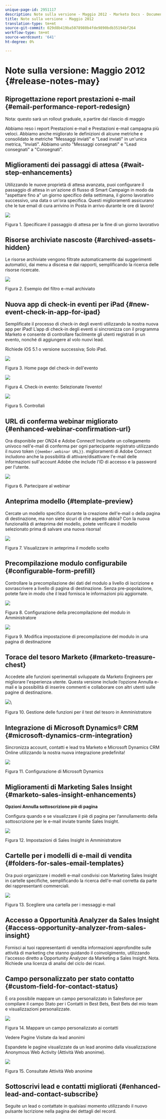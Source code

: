 ```yaml
---
unique-page-id: 2951117
description: Note sulla versione - Maggio 2012 - Marketo Docs - Documentazione prodotto
title: Note sulla versione - Maggio 2012
translation-type: tm+mt
source-git-commit: 029d8b419ba5078980b4fde9890bdb35194bf264
workflow-type: tm+mt
source-wordcount: '641'
ht-degree: 0%

---
```



# Note sulla versione: Maggio 2012 {#release-notes-may}

## Riprogettazione report prestazioni e-mail {#email-performance-report-redesign}

Nota: questo sarà un rollout graduale, a partire dal rilascio di maggio

Abbiamo reso i report Prestazioni e-mail e Prestazioni e-mail campagna più veloci. Abbiamo anche migliorato le definizioni di alcune metriche e consolidato le metriche &quot;Messaggi inviati&quot; e &quot;Lead inviati&quot; in un&#39;unica metrica, &quot;Inviati&quot;. Abbiamo unito &quot;Messaggi consegnati&quot; e &quot;Lead consegnati&quot; a &quot;Consegnati&quot;.

## Miglioramenti dei passaggi di attesa {#wait-step-enhancements}

Utilizzando le nuove proprietà di attesa avanzata, puoi configurare il passaggio di attesa in un&#39;azione di flusso di Smart Campaign in modo da &quot;aspettare fino a&quot; un giorno specifico della settimana, il giorno lavorativo successivo, una data o un&#39;ora specifica. Questi miglioramenti assicurano che le tue email di cura arrivino in Posta in arrivo durante le ore di lavoro!

![](assets/image2014-9-23-10-3a14-3a13.png)

Figura 1. Specificare il passaggio di attesa per la fine di un giorno lavorativo

## Risorse archiviate nascoste {#archived-assets-hidden}

Le risorse archiviate vengono filtrate automaticamente dai suggerimenti automatici, dai menu a discesa e dai rapporti, semplificando la ricerca delle risorse ricercate.

![](assets/image2014-9-23-10-3a14-3a28.png)

Figura 2. Esempio del filtro e-mail archiviato

## Nuova app di check-in eventi per iPad {#new-event-check-in-app-for-ipad}

Semplificate il processo di check-in degli eventi utilizzando la nostra nuova app per iPad! L’app di check-in degli eventi si sincronizza con il programma Marketo e consente di controllare facilmente gli utenti registrati in un evento, nonché di aggiungere al volo nuovi lead.

Richiede iOS 5.1 o versione successiva; Solo iPad.

![](assets/image2014-9-23-10-3a14-3a46.png)

Figura 3. Home page del check-in dell&#39;evento

![](assets/image2014-9-23-10-3a15-3a6.png)

Figura 4. Check-in evento: Selezionate l’evento!

![](assets/image2014-9-23-10-3a15-3a27.png)

Figura 5. Controllali

## URL di conferma webinar migliorato {#enhanced-webinar-confirmation-url}

Ora disponibile per ON24 e  Adobe Connect! Includete un collegamento univoco nell&#39;e-mail di conferma per ogni partecipante registrato utilizzando il nuovo token `{{member.webinar URL}}`.  miglioramenti di Adobe Connect includono anche la possibilità di attivare/disattivare l&#39;e-mail delle informazioni sull&#39;account  Adobe che include l&#39;ID di accesso e la password per l&#39;utente.

![](assets/image2014-9-23-10-3a15-3a44.png)

Figura 6. Partecipare al webinar

## Anteprima modello {#template-preview}

Cercate un modello specifico durante la creazione dell&#39;e-mail o della pagina di destinazione, ma non siete sicuri di che aspetto abbia? Con la nuova funzionalità di anteprima del modello, potete verificare il modello selezionato prima di salvare una nuova risorsa!

![](assets/image2014-9-23-10-3a16-3a4.png)

Figura 7. Visualizzare in anteprima il modello scelto

## Precompilazione modulo configurabile {#configurable-form-prefill}

Controllare la precompilazione dei dati del modulo a livello di iscrizione e sovrascrivere a livello di pagina di destinazione. Senza pre-popolazione, potete fare in modo che il lead fornisca le informazioni più aggiornate.

![](assets/image2014-9-23-10-3a16-3a22.png)

Figura 8. Configurazione della precompilazione del modulo in Amministratore

![](assets/image2014-9-23-10-3a16-3a34.png)

Figura 9. Modifica impostazione di precompilazione del modulo in una pagina di destinazione

## Torace del tesoro Marketo {#marketo-treasure-chest}

Accedete alle funzioni sperimentali sviluppate da Marketo Engineers per migliorare l&#39;esperienza utente. Questa versione include l’opzione Annulla e-mail e la possibilità di inserire commenti e collaborare con altri utenti sulle pagine di destinazione.

![](assets/image2014-9-23-10-3a16-3a51.png)\

Figura 10. Gestione delle funzioni per il test del tesoro in Amministratore

## Integrazione di Microsoft Dynamics® CRM {#microsoft-dynamics-crm-integration}

Sincronizza account, contatti e lead tra Marketo e Microsoft Dynamics CRM Online utilizzando la nostra nuova integrazione predefinita!

![](assets/image2014-9-23-10-3a17-3a6.png)

Figura 11. Configurazione di Microsoft Dynamics

## Miglioramenti di Marketing Sales Insight {#marketo-sales-insight-enhancements}

**Opzioni Annulla sottoscrizione piè di pagina**

Configura quando e se visualizzare il piè di pagina per l’annullamento della sottoscrizione per le e-mail inviate tramite Sales Insight.

![](assets/image2014-9-23-10-3a17-3a20.png)

Figura 12. Impostazioni di Sales Insight in Amministratore

## Cartelle per i modelli di e-mail di vendita {#folders-for-sales-email-templates}

Ora puoi organizzare i modelli e-mail condivisi con Marketing Sales Insight in cartelle specifiche, semplificando la ricerca dell&#39;e-mail corretta da parte dei rappresentanti commerciali.

![](assets/image2014-9-23-10-3a17-3a35.png)

Figura 13. Scegliere una cartella per i messaggi e-mail

## Accesso a Opportunità Analyzer da Sales Insight {#access-opportunity-analyzer-from-sales-insight}

Fornisci ai tuoi rappresentanti di vendita informazioni approfondite sulle attività di marketing che stanno guidando il coinvolgimento, utilizzando l&#39;accesso diretto a Opportunity Analyzer da Marketing a Sales Insight. Nota. Richiede una licenza di analisi del ciclo dei ricavi.

## Campo personalizzato per stato contatto {#custom-field-for-contact-status}

È ora possibile mappare un campo personalizzato in Salesforce per compilare il campo Stato per i Contatti in Best Bets, Best Bets del mio team e visualizzazioni personalizzate.

![](assets/image2014-9-23-10-3a17-3a47.png)

Figura 14. Mappare un campo personalizzato ai contatti

Vedere Pagine Visitate da lead anonimi

Espandete le pagine visualizzate da un lead anonimo dalla visualizzazione Anonymous Web Activity (Attività Web anonime).

![](assets/image2014-9-23-10-3a17-3a59.png)

Figura 15. Consultate Attività Web anonime

## Sottoscrivi lead e contatti migliorati {#enhanced-lead-and-contact-subscribe}

Seguite un lead o contattate in qualsiasi momento utilizzando il nuovo pulsante Iscrizione nella pagina dei dettagli del record.
